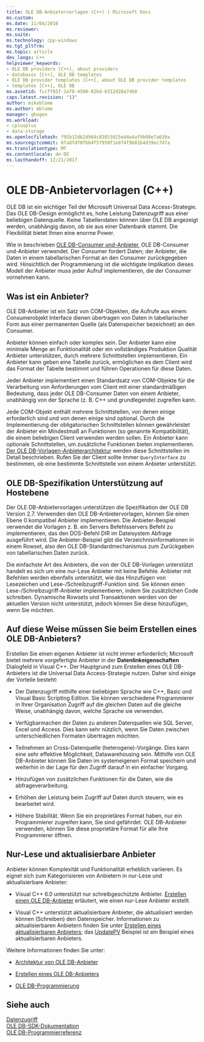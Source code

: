 ```yaml
---
title: OLE DB-Anbietervorlagen (C++) | Microsoft Docs
ms.custom: 
ms.date: 11/04/2016
ms.reviewer: 
ms.suite: 
ms.technology: cpp-windows
ms.tgt_pltfrm: 
ms.topic: article
dev_langs: C++
helpviewer_keywords:
- OLE DB providers [C++], about providers
- databases [C++], OLE DB templates
- OLE DB provider templates [C++], about OLE DB provider templates
- templates [C++], OLE DB
ms.assetid: fccff85f-2af8-4500-82bd-6312d28a74b8
caps.latest.revision: "13"
author: mikeblome
ms.author: mblome
manager: ghogen
ms.workload:
- cplusplus
- data-storage
ms.openlocfilehash: f95b32d62d964c83853025ed4e4af9b90e7a630a
ms.sourcegitcommit: 8fa8fdf0fbb4f57950f1e8f4f9b81b4d39ec7d7a
ms.translationtype: MT
ms.contentlocale: de-DE
ms.lasthandoff: 12/21/2017
---
```

# <a name="ole-db-provider-templates-c"></a>OLE DB-Anbietervorlagen (C++)
OLE DB ist ein wichtiger Teil der Microsoft Universal Data Access-Strategie. Das OLE DB-Design ermöglicht es, hohe Leistung Datenzugriff aus einer beliebigen Datenquelle. Keine Tabellendaten können über OLE DB angezeigt werden, unabhängig davon, ob sie aus einer Datenbank stammt. Die Flexibilität bietet Ihnen eine enorme Power.  
  
 Wie in beschrieben [OLE DB-Consumer und-Anbieter](../../data/oledb/ole-db-consumers-and-providers.md), OLE DB-Consumer und-Anbieter verwendet. Der Consumer fordert Daten; der Anbieter, die Daten in einem tabellarischen Format an den Consumer zurückgegeben wird. Hinsichtlich der Programmierung ist die wichtigste Implikation dieses Modell der Anbieter muss jeder Aufruf implementieren, die der Consumer vornehmen kann.  
  
## <a name="what-is-a-provider"></a>Was ist ein Anbieter?  
 OLE DB-Anbieter ist ein Satz von COM-Objekten, die Aufrufe aus einem Consumerobjekt Interface dienen übertragen von Daten in tabellarischer Form aus einer permanenten Quelle (als Datenspeicher bezeichnet) an den Consumer.  
  
 Anbieter können einfach oder komplex sein. Der Anbieter kann eine minimale Menge an Funktionalität oder ein vollständiges Produktion Qualität Anbieter unterstützen, durch mehrere Schnittstellen implementieren. Ein Anbieter kann geben eine Tabelle zurück, ermöglichen es dem Client wird das Format der Tabelle bestimmt und führen Operationen für diese Daten.  
  
 Jeder Anbieter implementiert einen Standardsatz von COM-Objekte für die Verarbeitung von Anforderungen vom Client mit einer standardmäßigen Bedeutung, dass jeder OLE DB-Consumer Daten von einem Anbieter, unabhängig von der Sprache (z. B. C++ und grundlegende) zugreifen kann.  
  
 Jede COM-Objekt enthält mehrere Schnittstellen, von denen einige erforderlich sind und von denen einige sind optional. Durch die Implementierung der obligatorischen Schnittstellen können gewährleistet der Anbieter ein Mindestmaß an Funktionen (so genannte Kompatibilität), die einem beliebigen Client verwenden werden sollen. Ein Anbieter kann optionale Schnittstellen, um zusätzliche Funktionen bieten implementieren. [Der OLE DB-Vorlagen-Anbieterarchitektur](../../data/oledb/ole-db-provider-template-architecture.md) werden diese Schnittstellen im Detail beschrieben. Rufen Sie der Client sollte immer `QueryInterface` zu bestimmen, ob eine bestimmte Schnittstelle von einem Anbieter unterstützt.  
  
## <a name="ole-db-specification-level-support"></a>OLE DB-Spezifikation Unterstützung auf Hostebene  
 Der OLE DB-Anbietervorlagen unterstützen die Spezifikation der OLE DB Version 2.7. Verwenden den OLE DB-Anbietervorlagen, können Sie einen Ebene 0 kompatibel Anbieter implementieren. Die Anbieter-Beispiel verwendet die Vorlagen z. B. ein Servers Befehlsservers Befehl zu implementieren, das den DOS-Befehl DIR im Dateisystem Abfrage ausgeführt wird. Die Anbieter-Beispiel gibt die Verzeichnisinformationen in einem Rowset, also den OLE DB-Standardmechanismus zum Zurückgeben von tabellarischen Daten zurück.  
  
 Die einfachste Art des Anbieters, die von der OLE DB-Vorlagen unterstützt handelt es sich um eine nur-Lese Anbieter mit keine Befehle. Anbieter mit Befehlen werden ebenfalls unterstützt, wie das Hinzufügen von Lesezeichen und Lese-/Schreibzugriff-Funktion sind. Sie können einen Lese-/Schreibzugriff-Anbieter implementieren, indem Sie zusätzlichen Code schreiben. Dynamische Rowsets und Transaktionen werden von der aktuellen Version nicht unterstützt, jedoch können Sie diese hinzufügen, wenn Sie möchten.  
  
## <a name="when-do-you-need-to-create-an-ole-db-provider"></a>Auf diese Weise müssen Sie beim Erstellen eines OLE DB-Anbieters?  
 Erstellen Sie einen eigenen Anbieter ist nicht immer erforderlich; Microsoft bietet mehrere vorgefertigte Anbieter in der **Datenlinkeigenschaften** Dialogfeld in Visual C++. Der Hauptgrund zum Erstellen eines OLE DB-Anbieters ist die Universal Data Access-Strategie nutzen. Daher sind einige der Vorteile besteht:  
  
-   Der Datenzugriff mithilfe einer beliebigen Sprache wie C++, Basic und Visual Basic Scripting Edition. Sie können verschiedene Programmierer in Ihrer Organisation Zugriff auf die gleichen Daten auf die gleiche Weise, unabhängig davon, welche Sprache sie verwenden.  
  
-   Verfügbarmachen der Daten zu anderen Datenquellen wie SQL Server, Excel und Access. Dies kann sehr nützlich, wenn Sie Daten zwischen unterschiedlichen Formaten übertragen möchten.  
  
-   Teilnehmen an Cross-Datenquelle (heterogene)-Vorgänge. Dies kann eine sehr effektive Möglichkeit, Datawarehousing sein. Mithilfe von OLE DB-Anbieter können Sie Daten im systemeigenen Format speichern und weiterhin in der Lage für den Zugriff darauf in ein einfacher Vorgang.  
  
-   Hinzufügen von zusätzlichen Funktionen für die Daten, wie die abfrageverarbeitung.  
  
-   Erhöhen der Leistung beim Zugriff auf Daten durch steuern, wie es bearbeitet wird.  
  
-   Höhere Stabilität. Wenn Sie ein proprietäres Format haben, nur ein Programmierer zugreifen kann, Sie sind gefährdet. OLE DB-Anbieter verwenden, können Sie diese proprietäre Format für alle Ihre Programmierer öffnen.  
  
## <a name="read-only-and-updatable-providers"></a>Nur-Lese und aktualisierbare Anbieter  
 Anbieter können Komplexität und Funktionalität erheblich variieren. Es eignet sich zum Kategorisieren von Anbietern in nur-Lese und aktualisierbare Anbieter:  
  
-   Visual C++ 6.0 unterstützt nur schreibgeschützte Anbieter. [Erstellen einen OLE DB-Anbieter](../../data/oledb/creating-an-ole-db-provider.md) erläutert, wie einen nur-Lese Anbieter erstellt.  
  
-   Visual C++ unterstützt aktualisierbare Anbieter, die aktualisiert werden können (Schreiben) den Datenspeicher. Informationen zu aktualisierbaren Anbietern finden Sie unter [Erstellen eines aktualisierbaren Anbieters](../../data/oledb/creating-an-updatable-provider.md); das [UpdatePV](http://msdn.microsoft.com/en-us/c8bed873-223c-4a7d-af55-f90138c6f38f) Beispiel ist ein Beispiel eines aktualisierbaren Anbieters.  
  
 Weitere Informationen finden Sie unter:  
  
-   [Architektur von OLE DB-Anbieter](../../data/oledb/ole-db-provider-template-architecture.md)  
  
-   [Erstellen eines OLE DB-Anbieters](../../data/oledb/creating-an-ole-db-provider.md)  
  
-   [OLE DB-Programmierung](../../data/oledb/ole-db-programming.md)  
  
## <a name="see-also"></a>Siehe auch  
 [Datenzugriff](../data-access-in-cpp.md)   
 [OLE DB-SDK-Dokumentation](https://msdn.microsoft.com/en-us/library/ms722784.aspx)   
 [OLE DB-Programmierreferenz](https://msdn.microsoft.com/en-us/library/ms713643.aspx)